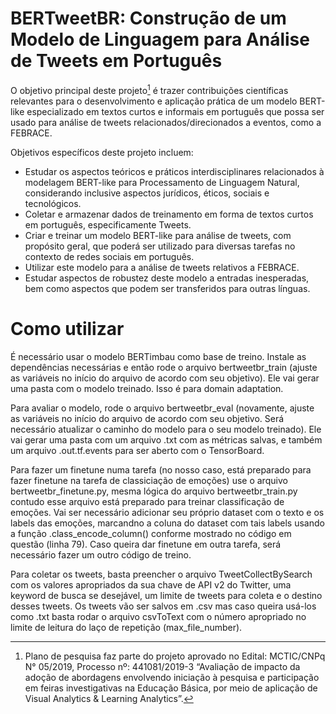 # BERTweetBR: Construção de um Modelo de Linguagem para Análise de Tweets em Português

O objetivo principal deste projeto[^1] é trazer contribuições científicas relevantes para o desenvolvimento e aplicação prática de um modelo BERT-like especializado em textos curtos e informais em português que possa ser usado para análise de tweets relacionados/direcionados a eventos, como a FEBRACE.

Objetivos específicos deste projeto incluem:

- Estudar os aspectos teóricos e práticos interdisciplinares relacionados à modelagem BERT-like para Processamento de Linguagem Natural, considerando inclusive aspectos jurídicos, éticos, sociais e tecnológicos. 
- Coletar e armazenar dados de treinamento em forma de textos curtos em português, especificamente Tweets.
- Criar e treinar um modelo BERT-like para análise de tweets, com propósito geral, que poderá ser utilizado para diversas tarefas no contexto de redes sociais em português. 
- Utilizar este modelo para a análise de tweets relativos a FEBRACE. 
- Estudar aspectos de robustez deste modelo a entradas inesperadas, bem como aspectos que podem ser transferidos para outras línguas. 

# Como utilizar

É necessário usar o modelo BERTimbau como base de treino. Instale as dependências necessárias e então rode o arquivo bertweetbr_train (ajuste as variáveis no início do arquivo de acordo com seu objetivo). Ele vai gerar uma pasta com o modelo treinado. Isso é para domain adaptation.

Para avaliar o modelo, rode o arquivo bertweetbr_eval (novamente, ajuste as variáveis no início do arquivo de acordo com seu objetivo. Será necessário atualizar o caminho do modelo para o seu modelo treinado). Ele vai gerar uma pasta com um arquivo .txt com as métricas salvas, e também um arquivo .out.tf.events para ser aberto com o TensorBoard.

Para fazer um finetune numa tarefa (no nosso caso, está preparado para fazer finetune na tarefa de classiciação de emoções) use o arquivo bertweetbr_finetune.py, mesma lógica do arquivo bertweetbr_train.py contudo esse arquivo está preparado para treinar classificação de emoções. Vai ser necessário adicionar seu próprio dataset com o texto e os labels das emoções, marcandno a coluna do dataset com tais labels usando a função .class_encode_column() conforme mostrado no código em questão (linha 79). Caso queira dar finetune em outra tarefa, será necessário fazer um outro código de treino.

Para coletar os tweets, basta preencher o arquivo TweetCollectBySearch com os valores apropriados da sua chave de API v2 do Twitter, uma keyword de busca se desejável, um limite de tweets para coleta e o destino desses tweets. Os tweets vão ser salvos em .csv mas caso queira usá-los como .txt basta rodar o arquivo csvToText com o número apropriado no limite de leitura do laço de repetição (max_file_number).


[^1]: Plano de pesquisa faz parte do projeto aprovado no Edital: MCTIC/CNPq N° 05/2019, Processo nº: 441081/2019-3 “Avaliação de impacto da adoção de abordagens envolvendo iniciação à pesquisa e participação em feiras investigativas na Educação Básica, por meio de aplicação de Visual Analytics & Learning Analytics”.
